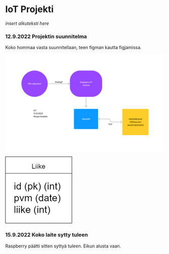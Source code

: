 # IoT Projekti

*insert alkuteksti here*

### 12.9.2022 Projektin suunnitelma

Koko hommaa vasta suunnitellaan, teen figman kautta figjamissa.

![alt text](https://github.com/RoopeKoskelo/IoT-projekti/blob/main/IoT%20suunnitelma.png?raw=true)

![alt text](https://github.com/RoopeKoskelo/IoT-projekti/blob/main/Kaavio.drawio.png?raw=true)

### 15.9.2022 Koko laite sytty tuleen

Raspberry päätti sitten syttyä tuleen. Eikun alusta vaan.
